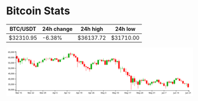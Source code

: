 # Bitcoin Stats

BTC/USDT|24h change|24h high|24h low|
|---|---|---|---|
|$32310.95|-6.38%|$36137.72|$31710.00|

<img src="./chart.svg">
